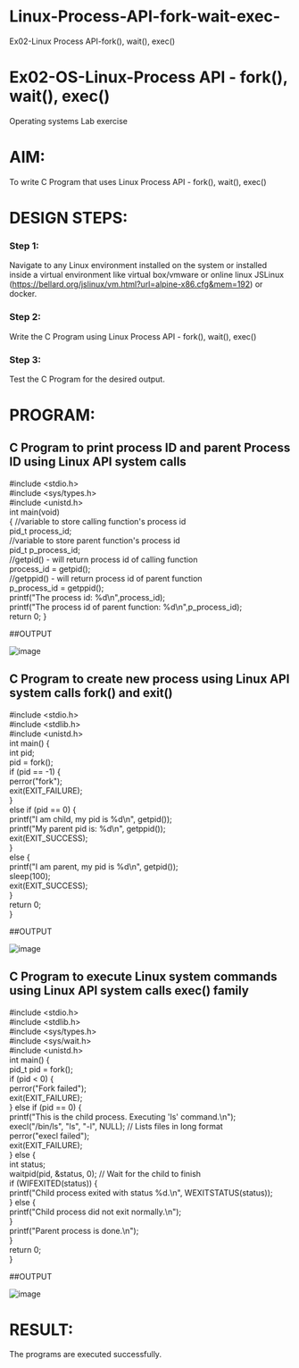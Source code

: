 # Linux-Process-API-fork-wait-exec-
Ex02-Linux Process API-fork(), wait(), exec()
# Ex02-OS-Linux-Process API - fork(), wait(), exec()
Operating systems Lab exercise


# AIM:
To write C Program that uses Linux Process API - fork(), wait(), exec()

# DESIGN STEPS:

### Step 1:

Navigate to any Linux environment installed on the system or installed inside a virtual environment like virtual box/vmware or online linux JSLinux (https://bellard.org/jslinux/vm.html?url=alpine-x86.cfg&mem=192) or docker.

### Step 2:

Write the C Program using Linux Process API - fork(), wait(), exec()

### Step 3:

Test the C Program for the desired output. 

# PROGRAM:

## C Program to print process ID and parent Process ID using Linux API system calls
#include <stdio.h>    
#include <sys/types.h>    
#include <unistd.h>    
int main(void)   
{  	//variable to store calling function's process id   
	pid_t process_id;   
	//variable to store parent function's process id   
	pid_t p_process_id;   
	//getpid() - will return process id of calling function   
	process_id = getpid();    
	//getppid() - will return process id of parent function   
	p_process_id = getppid();   
	printf("The process id: %d\n",process_id);   
	printf("The process id of parent function: %d\n",p_process_id);    
	return 0; }    















##OUTPUT



![image](https://github.com/kavisree86/Linux-Process-API-fork-wait-exec/assets/145759687/a8992e6f-fa8f-4f34-9961-8f8e228619cd)
















## C Program to create new process using Linux API system calls fork() and exit()

#include <stdio.h>    
#include <stdlib.h>    
#include <unistd.h>   
int main() {   
    int pid;   
    pid = fork();    
    if (pid == -1) {   
        perror("fork");   
        exit(EXIT_FAILURE);   
    }   
    else if (pid == 0) {    
        printf("I am child, my pid is %d\n", getpid());    
        printf("My parent pid is: %d\n", getppid());   
        exit(EXIT_SUCCESS);    
    }   
    else {    
        printf("I am parent, my pid is %d\n", getpid());    
        sleep(100);   
        exit(EXIT_SUCCESS);   
    }   
    return 0;   
}   












##OUTPUT



![image](https://github.com/kavisree86/Linux-Process-API-fork-wait-exec/assets/145759687/f34c96f0-a815-493e-9325-9cc08ebfeb36)






## C Program to execute Linux system commands using Linux API system calls exec() family

#include <stdio.h>   
#include <stdlib.h>    
#include <sys/types.h>    
#include <sys/wait.h>   
#include <unistd.h>    
int main() {   
    pid_t pid = fork();   
    if (pid < 0) {    
        perror("Fork failed");    
        exit(EXIT_FAILURE);    
    } else if (pid == 0) {    
        printf("This is the child process. Executing 'ls' command.\n");   
        execl("/bin/ls", "ls", "-l", NULL); // Lists files in long format   
        perror("execl failed");    
        exit(EXIT_FAILURE);    
    } else {    
        int status;    
        waitpid(pid, &status, 0); // Wait for the child to finish    
        if (WIFEXITED(status)) {    
            printf("Child process exited with status %d.\n", WEXITSTATUS(status));    
        } else {    
            printf("Child process did not exit normally.\n");   
        }   
        printf("Parent process is done.\n");    
    }   
    return 0;   
}   
























##OUTPUT


![image](https://github.com/kavisree86/Linux-Process-API-fork-wait-exec/assets/145759687/0274383e-5a4d-43ab-933b-a0863d937161)

















# RESULT:
The programs are executed successfully.
